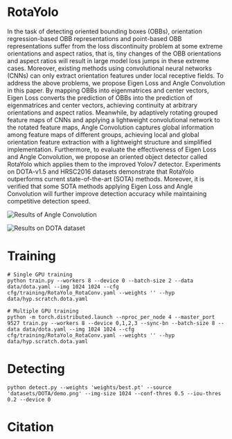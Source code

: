 # RotaYolo
In the task of detecting oriented bounding boxes (OBBs), orientation regression-based OBB representations and point-based OBB representations suffer from the loss discontinuity problem at some extreme orientations and aspect ratios, that is, tiny changes of the OBB orientations and aspect ratios will result in large model loss jumps in these extreme cases. Moreover, existing methods using convolutional neural networks (CNNs) can only extract orientation features under local receptive fields. To address the above problems, we propose Eigen Loss and Angle Convolution in this paper. By mapping OBBs into eigenmatrices and center vectors, Eigen Loss converts the prediction of OBBs into the prediction of eigenmatrices and center vectors, achieving continuity at arbitrary orientations and aspect ratios. Meanwhile, by adaptively rotating grouped feature maps of CNNs and applying a lightweight convolutional network to the rotated feature maps, Angle Convolution captures global information among feature maps of different groups, achieving local and global orientation feature extraction with a lightweight structure and simplified implementation. Furthermore, to evaluate the effectiveness of Eigen Loss and Angle Convolution, we propose an oriented object detector called RotaYolo which applies them to the improved Yolov7 detector. Experiments on DOTA-v1.5 and HRSC2016 datasets demonstrate that RotaYolo outperforms current state-of-the-art (SOTA) methods. Moreover, it is verified that some SOTA methods applying Eigen Loss and Angle Convolution will further improve detection accuracy while maintaining competitive detection speed. 


![Results of Angle Convolution](https://github.com/zhen6618/RotaYolo/blob/main/Conv.png)

![Results on DOTA dataset](https://github.com/zhen6618/RotaYolo/blob/main/DOTA.png)

# Training
```
# Single GPU training
python train.py --workers 8 --device 0 --batch-size 2 --data data/dota.yaml --img 1024 1024 --cfg cfg/training/RotaYolo_RotaConv.yaml --weights '' --hyp data/hyp.scratch.dota.yaml

# Multiple GPU training
python -m torch.distributed.launch --nproc_per_node 4 --master_port 9527 train.py --workers 8 --device 0,1,2,3 --sync-bn --batch-size 8 --data data/dota.yaml --img 1024 1024 --cfg cfg/training/RotaYolo_RotaConv.yaml --weights '' --hyp data/hyp.scratch.dota.yaml
```

# Detecting
```
python detect.py --weights 'weights/best.pt' --source 'datasets/DOTA/demo.png' --img-size 1024 --conf-thres 0.5 --iou-thres 0.2 --device 0
```

# Citation

